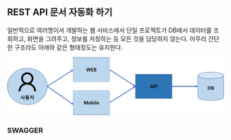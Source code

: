 ## REST API 문서 자동화 하기
일반적으로 여러명이서 개발하는 웹 서비스에서 단일 프로젝트가 DB에서 데이터를 조회하고, 화면을 그려주고, 정보를 저정하는 등 모든 것을 담당하지 않는다. 아무리 간단한 구조라도 아래와 같은 형태정도는 유지한다.

![web](images/WEB.png)


### SWAGGER




<!--stackedit_data:
eyJoaXN0b3J5IjpbNTUxNTY4NjIsLTE3NjY3MjI4NDgsNTA3OD
k3NTc3LDY5NzAyNzYyLC00ODI3OTY5MzEsLTQ3NjMyODYxOF19

-->